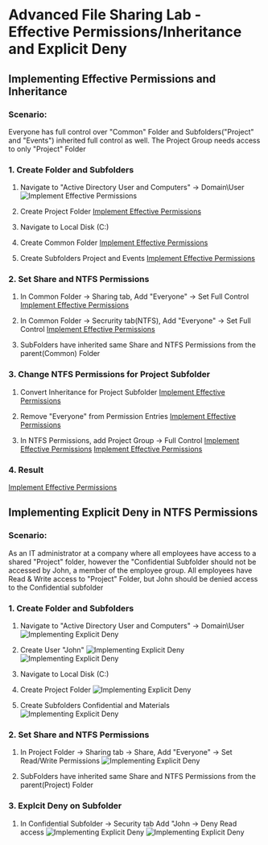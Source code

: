 # Advanced File Sharing Lab - Effective Permissions/Inheritance and Explicit Deny

## Implementing Effective Permissions and Inheritance
### Scenario:
Everyone has full control over "Common" Folder and Subfolders("Project" and "Events") inherited full control as well. The Project Group needs access to only "Project" Folder



### 1. Create Folder and Subfolders

1. Navigate to "Active Directory User and Computers" -> Domain\User
![Implement Effective Permissions](../docs/screenshots/advanced-lab-group-access.png)

2. Create Project Folder
[Implement Effective Permissions](../docs/screenshots/advanced-lab-group-access-2.png)

3. Navigate to Local Disk (C:) 
4. Create Common Folder
[Implement Effective Permissions](../docs/screenshots/advanced-lab-group-access-3.png)

5. Create Subfolders Project and Events
[Implement Effective Permissions](../docs/screenshots/advanced-lab-group-access-4.png)

### 2. Set Share and NTFS Permissions

1. In Common Folder -> Sharing tab,  Add "Everyone" -> Set Full Control
[Implement Effective Permissions](../docs/screenshots/advanced-lab-group-access-5.png)

2. In Common Folder -> Secrurity tab(NTFS), Add "Everyone" -> Set Full Control
[Implement Effective Permissions](../docs/screenshots/advanced-lab-group-access-6.png)

3. SubFolders have inherited same Share and NTFS Permissions from the parent(Common) Folder

### 3. Change NTFS Permissions for Project Subfolder
1. Convert Inheritance for Project Subfolder
[Implement Effective Permissions](../docs/screenshots/advanced-lab-group-access-7.png)

2. Remove "Everyone" from Permission Entries
[Implement Effective Permissions](../docs/screenshots/advanced-lab-group-access-8.png)

3. In NTFS Permissions, add Project Group -> Full Control
[Implement Effective Permissions](../docs/screenshots/advanced-lab-group-access-9.png)
[Implement Effective Permissions](../docs/screenshots/advanced-lab-group-access-10.png)

### 4. Result
[Implement Effective Permissions](../docs/screenshots/advanced-lab-group-access-11.png)


## Implementing Explicit Deny in NTFS Permissions
### Scenario:
As an IT administrator at a company where all employees have access to a shared "Project" folder, however the "Confidential Subfolder should not be accessed by John, a member of the employee group. All employees have Read & Write access to "Project" Folder, but John should be denied access to the Confidential subfolder


### 1. Create Folder and Subfolders
1. Navigate to "Active Directory User and Computers" -> Domain\User
![Implementing Explicit Deny](../docs/screenshots/advanced-lab-deny-permission.png)

2. Create User "John"
![Implementing Explicit Deny](../docs/screenshots/advanced-lab-deny-permission-2.png)
![Implementing Explicit Deny](../docs/screenshots/advanced-lab-deny-permission-3.png)

3. Navigate to Local Disk (C:) 
4. Create Project Folder
![Implementing Explicit Deny](../docs/screenshots/advanced-lab-deny-permission-4.png)

5. Create Subfolders Confidential and Materials
![Implementing Explicit Deny](../docs/screenshots/advanced-lab-deny-permission-5.png)


### 2. Set Share and NTFS Permissions

1. In Project Folder -> Sharing tab -> Share,  Add "Everyone" -> Set Read/Write Permissions
![Implementing Explicit Deny](../docs/screenshots/advanced-lab-deny-permission-6.png)

2. SubFolders have inherited same Share and NTFS Permissions from the parent(Project) Folder

### 3. Explcit Deny on Subfolder

1. In Confidential Subfolder -> Security tab Add "John -> Deny Read access
![Implementing Explicit Deny](../docs/screenshots/advanced-lab-deny-permission-7.png)
![Implementing Explicit Deny](../docs/screenshots/advanced-lab-deny-permission-8.png)